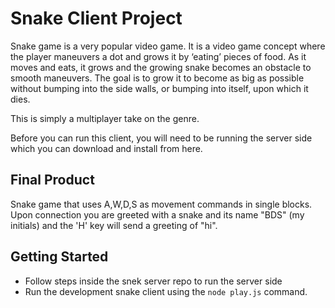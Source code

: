 # Snake Client Project

Snake game is a very popular video game. It is a video game concept where the player maneuvers a dot and grows it by ‘eating’ pieces of food. As it moves and eats, it grows and the growing snake becomes an obstacle to smooth maneuvers. The goal is to grow it to become as big as possible without bumping into the side walls, or bumping into itself, upon which it dies.

This is simply a multiplayer take on the genre.

Before you can run this client, you will need to be running the server side which you can download and install from here. 

## Final Product

Snake game that uses A,W,D,S as movement commands in single blocks. Upon connection you are greeted with a snake and its name "BDS" (my initials) and the 'H' key will send a greeting of "hi". 



## Getting Started

- Follow steps inside the snek server repo to run the server side
- Run the development snake client using the `node play.js` command.
